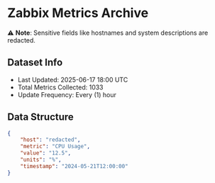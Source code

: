 # Zabbix Metrics Archive

⚠️ **Note**: Sensitive fields like hostnames and system descriptions are redacted.

## Dataset Info
- Last Updated: 2025-06-17 18:00 UTC
- Total Metrics Collected: 1033
- Update Frequency: Every (1) hour

## Data Structure
```json
{
    "host": "redacted",
    "metric": "CPU Usage",
    "value": "12.5",
    "units": "%",
    "timestamp": "2024-05-21T12:00:00"
}
```

